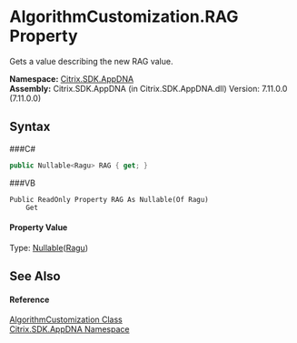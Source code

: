 # AlgorithmCustomization.RAG Property 
 

Gets a value describing the new RAG value.

**Namespace:**&nbsp;<a href="N_Citrix_SDK_AppDNA">Citrix.SDK.AppDNA</a><br />**Assembly:**&nbsp;Citrix.SDK.AppDNA (in Citrix.SDK.AppDNA.dll) Version: 7.11.0.0 (7.11.0.0)

## Syntax

###C#
```csharp
public Nullable<Ragu> RAG { get; }
```

###VB
```vbnet
Public ReadOnly Property RAG As Nullable(Of Ragu)
	Get
```


#### Property Value
Type: <a href="http://msdn2.microsoft.com/en-us/library/b3h38hb0" target="_blank">Nullable</a>(<a href="T_Citrix_SDK_AppDNA_Ragu">Ragu</a>)

## See Also


#### Reference
<a href="T_Citrix_SDK_AppDNA_AlgorithmCustomization">AlgorithmCustomization Class</a><br /><a href="N_Citrix_SDK_AppDNA">Citrix.SDK.AppDNA Namespace</a><br />